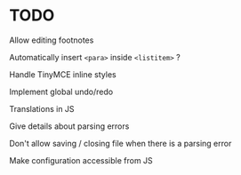 TODO
=====================

Allow editing footnotes

Automatically insert ```<para>``` inside ```<listitem>``` ?

Handle TinyMCE inline styles

Implement global undo/redo

Translations in JS

Give details about parsing errors

Don't allow saving / closing file when there is a parsing error

Make configuration accessible from JS
